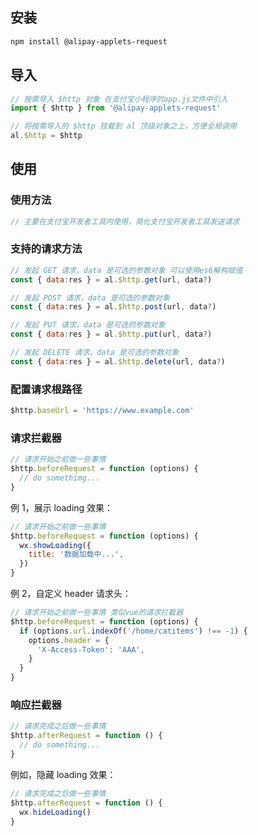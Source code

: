 ## 安装

```bash
npm install @alipay-applets-request
```

## 导入

```js
// 按需导入 $http 对象 在支付宝小程序的app.js文件中引入
import { $http } from '@alipay-applets-request'

// 将按需导入的 $http 挂载到 al 顶级对象之上，方便全局调用
al.$http = $http

```

## 使用

### 使用方法

```js
// 主要在支付宝开发者工具内使用，简化支付宝开发者工具发送请求
```

### 支持的请求方法

```js
// 发起 GET 请求，data 是可选的参数对象 可以使用es6解构赋值
const { data:res } = al.$http.get(url, data?)

// 发起 POST 请求，data 是可选的参数对象
const { data:res } = al.$http.post(url, data?)

// 发起 PUT 请求，data 是可选的参数对象
const { data:res } = al.$http.put(url, data?)

// 发起 DELETE 请求，data 是可选的参数对象
const { data:res } = al.$http.delete(url, data?)
```

### 配置请求根路径

```js
$http.baseUrl = 'https://www.example.com'
```

### 请求拦截器

```js
// 请求开始之前做一些事情
$http.beforeRequest = function (options) {
  // do somethimg...
}
```

例 1，展示 loading 效果：

```js
// 请求开始之前做一些事情
$http.beforeRequest = function (options) {
  wx.showLoading({
    title: '数据加载中...',
  })
}
```

例 2，自定义 header 请求头：

```js
// 请求开始之前做一些事情 类似vue的请求拦截器
$http.beforeRequest = function (options) {
  if (options.url.indexOf('/home/catitems') !== -1) {
    options.header = {
      'X-Access-Token': 'AAA',
    }
  }
}
```

### 响应拦截器

```js
// 请求完成之后做一些事情
$http.afterRequest = function () {
  // do something...
}
```

例如，隐藏 loading 效果：

```js
// 请求完成之后做一些事情
$http.afterRequest = function () {
  wx.hideLoading()
}
```